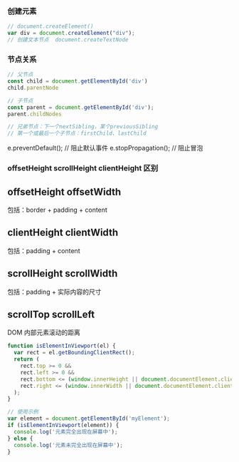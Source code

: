 ### 创建元素
```js
// document.createElement()
var div = document.createElement("div");
// 创建文本节点  document.createTextNode
```

### 节点关系
```js
// 父节点
const child = document.getElementById('div')
child.parentNode

// 子节点
const parent = document.getElementById('div');
parent.childNodes

// 兄弟节点：下一个nextSibling，某个previousSibling
// 第一个或最后一个子节点：firstChild、lastChild
```

e.preventDefault(); // 阻止默认事件
e.stopPropagation(); // 阻止冒泡


### offsetHeight scrollHeight clientHeight 区别
## offsetHeight offsetWidth
包括：border + padding + content

## clientHeight clientWidth
包括：padding + content

## scrollHeight scrollWidth
包括：padding + 实际内容的尺寸

## scrollTop scrollLeft
DOM 内部元素滚动的距离

```js
function isElementInViewport(el) {
  var rect = el.getBoundingClientRect();
  return (
    rect.top >= 0 &&
    rect.left >= 0 &&
    rect.bottom <= (window.innerHeight || document.documentElement.clientHeight) &&
    rect.right <= (window.innerWidth || document.documentElement.clientWidth)
  );
}

// 使用示例
var element = document.getElementById('myElement');
if (isElementInViewport(element)) {
  console.log('元素完全出现在屏幕中');
} else {
  console.log('元素未完全出现在屏幕中');
}
```
